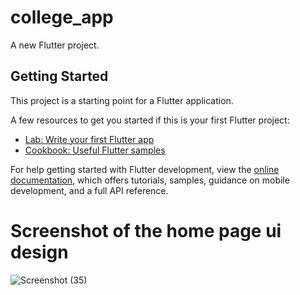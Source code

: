 # college_app

A new Flutter project.

## Getting Started

This project is a starting point for a Flutter application.

A few resources to get you started if this is your first Flutter project:

- [Lab: Write your first Flutter app](https://docs.flutter.dev/get-started/codelab)
- [Cookbook: Useful Flutter samples](https://docs.flutter.dev/cookbook)

For help getting started with Flutter development, view the
[online documentation](https://docs.flutter.dev/), which offers tutorials,
samples, guidance on mobile development, and a full API reference.

# Screenshot of the home page ui design
![Screenshot (35)](https://user-images.githubusercontent.com/81068801/213864219-2093fe34-12b1-4a94-ae4c-7474171df2d6.png)
